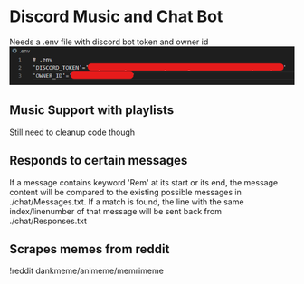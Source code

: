 # Discord Music and Chat Bot
Needs a .env file with discord bot token and owner id
![.env example image](Docs/env_Example.png)
## Music Support with playlists
Still need to cleanup code though
## Responds to certain messages
If a message contains keyword 'Rem' at its start or its end, the message content will be compared to the existing possible messages in ./chat/Messages.txt. If a match is found, the line with the same index/linenumber of that message will be sent back from ./chat/Responses.txt
## Scrapes memes from reddit
!reddit dankmeme/animeme/memrimeme
